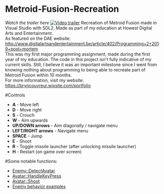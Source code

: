# Metroid-Fusion-Recreation
*Watch the trailer here*
[![Video trailer](https://img.youtube.com/vi/1s1MvxEdPCY/maxresdefault.jpg)](https://youtu.be/1s1MvxEdPCY)
Recreation of Metroid Fusion made in Visual Studio with SDL2. Made as part of my education at Howest Digital Arts and Entertainment.\
As featured on the DAE website: http://www.digitalartsandentertainment.be/article/402/Programming+2+2019+post+mortem \
This was my first major programming assignment, made during the first year of my education. The code in this project isn't fully indicative of my current skills. Still, I believe it was an important milestone since
I went from knowing nothing about programming to being able to recreate part of Metroid Fusion within 10 months.\
For more information, visit my website: https://bryncouvreur.wixsite.com/portfolio

#Controls
- **A** - Move left
- **D** - Move right
- **S** - Crouch
- **W** - Aim upwards
- **UP/DOWN arrows** - Aim diagonally / navigate menu
- **LEFT/RIGHT arrows** - Navigate menu
- **SPACE** - Jump
- **E** - Shoot
- **R** - Toggle missile launcher (after unlocking missile launcher)
- **H** - Restart (on game over screen)

#Some notable functions:
- [Enemy::DetectAvatar](Enemy.cpp#L153-L176)
- [Avatar::HandleKeyPress](Avatar.cpp#L309-L395)
- [Avatar::Shoot](Avatar.cpp#L464-L515)
- [Enemy behavior examples](Moto.cpp#L215-L278)
